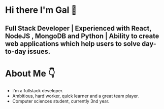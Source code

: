 <h1><b> Hi there I'm Gal 👋</b></h1>

<h2>Full Stack Developer | Experienced with React, NodeJS , MongoDB and Python | Ability to create web applications which help users to solve day-to-day issues.</h2>

<h1>About Me 👇</h1>
<ul>
  <li>I'm a fullstack developer.</li>
  <li>Ambitious, hard worker, quick learner and a great team player.</li>
  <li>Computer sciences student, currently 3nd year.</li>
  
</ul>
